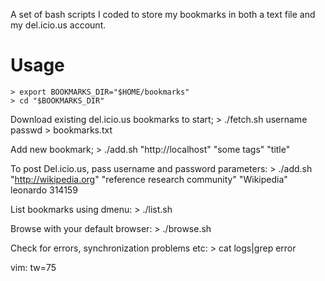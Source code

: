A set of bash scripts I coded to store my bookmarks in both a text file and
my del.icio.us account.

Usage
=====
    > export BOOKMARKS_DIR="$HOME/bookmarks"
    > cd "$BOOKMARKS_DIR"

Download existing del.icio.us bookmarks to start;
    > ./fetch.sh username passwd > bookmarks.txt

Add new bookmark;
    > ./add.sh "http://localhost" "some tags" "title"

To post Del.icio.us, pass username and password parameters:
    > ./add.sh "http://wikipedia.org" "reference research community" "Wikipedia" leonardo 314159

List bookmarks using dmenu:
    > ./list.sh

Browse with your default browser:
    > ./browse.sh

Check for errors, synchronization problems etc:
    > cat logs|grep error

vim: tw=75
